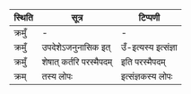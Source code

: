 | स्थिति | सूत्र | टिप्पणी |
| ----- | ------- | ------ |
| क्रमुँ | - | - |
| क्रमुँ | उपदेशेऽजनुनासिक इत् | उँ-इत्यस्य इत्संज्ञा |
| क्रमुँ | शेषात् कर्तरि परस्मैपदम् | इति परस्मैपदम् |
| क्रम् | तस्य लोपः | इत्संज्ञकस्य लोपः |
